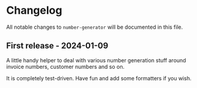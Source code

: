 # Changelog

All notable changes to `number-generator` will be documented in this file.

## First release - 2024-01-09

A little handy helper to deal with various number generation stuff around invoice numbers, customer numbers and so on.

It is completely test-driven. Have fun and add some formatters if you wish.
